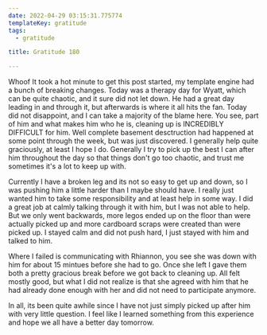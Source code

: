 ```yaml
---
date: 2022-04-29 03:15:31.775774
templateKey: gratitude
tags:
  - gratitude

title: Gratitude 180

---
```


Whoof It took a hot minute to get this post started, my template engine had a
bunch of breaking changes.  Today was a therapy day for Wyatt, which can be
quite chaotic, and it sure did not let down.  He had a great day leading in and
through it, but afterwards is where it all hits the fan.  Today did not
disappoint, and I can take a majority of the blame here.  You see, part of him
and what makes him who he is, cleaning up is INCREDIBLY DIFFICULT for him. Well
complete basement desctruction had happened at some point through the week, but
was just discovered.  I generally help quite graciously, at least I hope I do.
Generally I try to pick up the best I can after him throughout the day so that
things don't go too chaotic, and trust me sometimes it's a lot to keep up with.

Currently I have a broken leg and its not so easy to get up and down, so I was
pushing him a little harder than I maybe should have.  I really just wanted him
to take some responsibility and at least help in some way.  I did a great job
at calmly talking through it with him, but I was not able to help.  But we only
went backwards, more legos ended up on the floor than were actually picked up
and more cardboard scraps were created than were picked up.  I stayed calm and
did not push hard, I just stayed with him and talked to him.

Where I failed is communicating with Rhiannon,  you see she was down with him
for about 15 mintues before she had to go.  Once she left I gave them both a
pretty gracious break before we got back to cleaning up.  All felt mostly good,
but what I did not realize is that she agreed with him that he had already done
enough with her and did not need to participate anymore.

In all, its been quite awhile since I have not just simply picked up after him
with very little question.  I feel like I learned something from this
experience and hope we all have a better day tomorrow.
